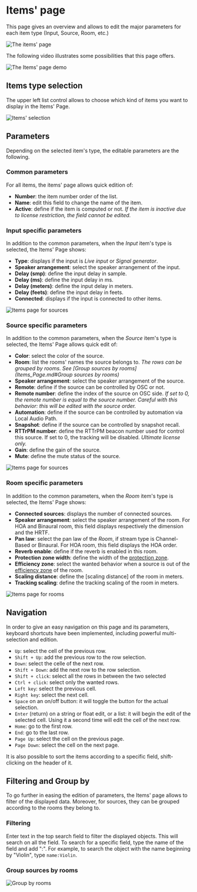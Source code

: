 # Items' page

This page gives an overview and allows to edit the major parameters for each item type (Input, Source, Room, etc.)

![The items' page](https://media.githubusercontent.com/media/FLUX-SE/doc_images/main/SpatR/Items/Page.png)

The following video illustrates some possibilities that this page offers.

![The Items' page demo](https://media.githubusercontent.com/media/FLUX-SE/doc_images/main/SpatR/Items/Demo.gif)

## Items type selection

The upper left list control allows to choose which kind of items you want to display in the Items' Page.

![Items' selection](https://media.githubusercontent.com/media/FLUX-SE/doc_images/main/SpatR/Items/ItemSelection.gif)

## Parameters

Depending on the selected item's type, the editable parameters are the following.

### Common parameters

For all items, the items' page allows quick edition of:

- **Number**: the item number order of the list. 
- **Name**: edit this field to change the name of the item.
- **Active**: define if the item is computed or not. _If the item is inactive due to license restriction, the field cannot be edited._

### Input specific parameters

In addition to the common parameters, when the _Input_ item's type is selected, the Items' Page shows:

- **Type**: displays if the input is _Live input_ or _Signal generator_.
- **Speaker arrangement**: select the speaker arrangement of the input.
- **Delay (smp)**: define the input delay in sample.
- **Delay (ms)**: define the input delay in ms.
- **Delay (meters)**: define the input delay in meters.
- **Delay (feets)**: define the input delay in feets.
- **Connected**: displays if the input is connected to other items.

![Items page for sources](https://media.githubusercontent.com/media/FLUX-SE/doc_images/main/SpatR/Items/Inputs.png)

### Source specific parameters

In addition to the common parameters, when the _Source_ item's type is selected, the Items' Page allows quick edit of:

- **Color**: select the color of the source.
- **Room**: list the rooms' names the source belongs to. _The rows can be grouped by rooms. See [Group sources by rooms](Items_Page.md#Group sources by rooms)_
- **Speaker arrangement**: select the speaker arrangement of the source.
- **Remote**: define if the source can be controlled by OSC or not.
- **Remote number**: define the index of the source on OSC side. _If set to 0, the remote number is equal to the source number. Careful with this behavior: this will be edited with the source order._
- **Automation**: define if the source can be controlled by automation via Local Audio Path.
- **Snapshot**: define if the source can be controlled by snapshot recall.
- **RTTrPM number**: define the RTTrPM beacon number used for control this source. If set to 0, the tracking will be disabled. _Ultimate license only._
- **Gain**: define the gain of the source.
- **Mute**: define the mute status of the source.

![Items page for sources](https://media.githubusercontent.com/media/FLUX-SE/doc_images/main/SpatR/Items/Sources.png)

### Room specific parameters

In addition to the common parameters, when the _Room_ item's type is selected, the Items' Page shows:

- **Connected sources**: displays the number of connected sources.
- **Speaker arrangement**: select the speaker arrangement of the room. For HOA and Binaural room, this field displays respectively the dimension and the HRTF.
- **Pan law**: select the pan law of the _Room_, if stream type is Channel-Based or Binaural. For HOA room, this field displays the HOA order.
- **Reverb enable**: define if the reverb is enabled in this room.
- **Protection zone width**: define the width of the [protection zone](/Spat_Environment_Understanding_the_3D_View?id=the-protection-zone).
- **Efficiency zone**: select the wanted behavior when a source is out of the [efficiency zone](/Spat_Environment_Understanding_the_3D_View?id=the-efficiency-zone) of the room.
- **Scaling distance**: define the [scaling distance] of the room in meters.
- **Tracking scaling**: define the tracking scaling of the room in meters.

![Items page for rooms](https://media.githubusercontent.com/media/FLUX-SE/doc_images/main/SpatR/Items/Rooms.png)

## Navigation

In order to give an easy navigation on this page and its parameters, keyboard shortcuts have been implemented, including powerful multi-selection and edition.

- <code>Up</code>: select the cell of the previous row.
- <code>Shift + Up</code>: add the previous row to the row selection.
- <code>Down</code>: select the celle of the next row.
- <code>Shift + Down</code>: add the next row to the row selection.
- <code>Shift + click</code>: select all the rows in between the two selected
- <code>Ctrl + click</code>: select only the wanted rows.
- <code>Left key</code>: select the previous cell.
- <code>Right key</code>: select the next cell.
- <code>Space</code> on an on/off button: it will toggle the button for the actual selection.
- <code>Enter</code> (return) on a string or float edit, or a list: it will begin the edit of the selected cell. Using it a second time will edit the cell of the next row.
- <code>Home</code>: go to the first row.
- <code>End</code>: go to the last row.
- <code>Page Up</code>: select the cell on the previous page.
- <code>Page Down</code>: select the cell on the next page.

It is also possible to sort the items according to a specific field, shift-clicking on the header of it.

## Filtering and Group by

To go further in easing the edition of parameters, the Items' page allows to filter of the displayed data. Moreover, for sources, they can be grouped according to the rooms they belong to.

### Filtering

Enter text in the top search field to filter the displayed objects. This will search on all the field. To search for a specific field, type the name of the field and add ":". For example, to search the object with the name beginning by "Violin", type <code>name:Violin</code>.

### Group sources by rooms

![Group by rooms](https://media.githubusercontent.com/media/FLUX-SE/doc_images/main/SpatR/Items/GroupBy.gif)

